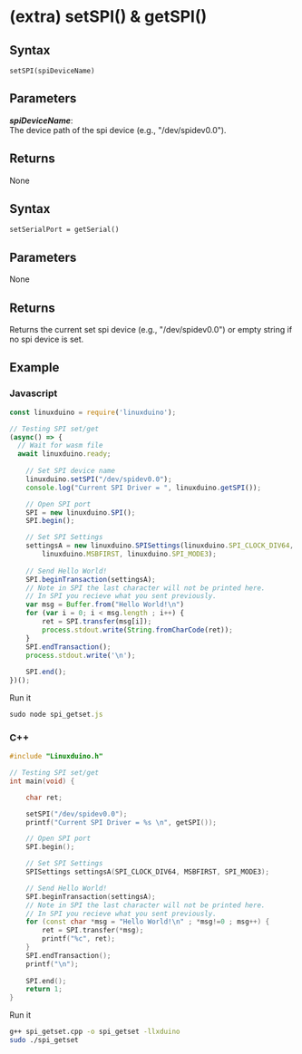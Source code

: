 # (extra) setSPI() & getSPI()

## Syntax 
```
setSPI(spiDeviceName)
``` 

## Parameters

***spiDeviceName***:   
The device path of the spi device (e.g., "/dev/spidev0.0").

## Returns
None

## Syntax 
```
setSerialPort = getSerial()
```
## Parameters 
None

## Returns

Returns the current set spi device (e.g., "/dev/spidev0.0") or empty string if no spi device is set.   

## Example

### Javascript 
```js
const linuxduino = require('linuxduino');

// Testing SPI set/get
(async() => {
  // Wait for wasm file
  await linuxduino.ready;
    
    // Set SPI device name
    linuxduino.setSPI("/dev/spidev0.0");
    console.log("Current SPI Driver = ", linuxduino.getSPI());

    // Open SPI port
    SPI = new linuxduino.SPI();
    SPI.begin();

    // Set SPI Settings
    settingsA = new linuxduino.SPISettings(linuxduino.SPI_CLOCK_DIV64, 
        linuxduino.MSBFIRST, linuxduino.SPI_MODE3);
    
    // Send Hello World!
    SPI.beginTransaction(settingsA);
    // Note in SPI the last character will not be printed here. 
    // In SPI you recieve what you sent previously.
    var msg = Buffer.from("Hello World!\n")
    for (var i = 0; i < msg.length ; i++) {
        ret = SPI.transfer(msg[i]);
        process.stdout.write(String.fromCharCode(ret));
    }
    SPI.endTransaction();
    process.stdout.write('\n');
    
    SPI.end();
})();
```

Run it
```js
sudo node spi_getset.js
```

### C++
```cpp
#include "Linuxduino.h"

// Testing SPI set/get
int main(void) {

    char ret;

    setSPI("/dev/spidev0.0");
    printf("Current SPI Driver = %s \n", getSPI());

    // Open SPI port
    SPI.begin();

    // Set SPI Settings
    SPISettings settingsA(SPI_CLOCK_DIV64, MSBFIRST, SPI_MODE3);

    // Send Hello World!
    SPI.beginTransaction(settingsA);
    // Note in SPI the last character will not be printed here. 
    // In SPI you recieve what you sent previously. 
    for (const char *msg = "Hello World!\n" ; *msg!=0 ; msg++) {
        ret = SPI.transfer(*msg);
        printf("%c", ret);
    }
    SPI.endTransaction();
    printf("\n");
    
    SPI.end(); 
    return 1;
}
```

Run it
```sh
g++ spi_getset.cpp -o spi_getset -llxduino
sudo ./spi_getset
```